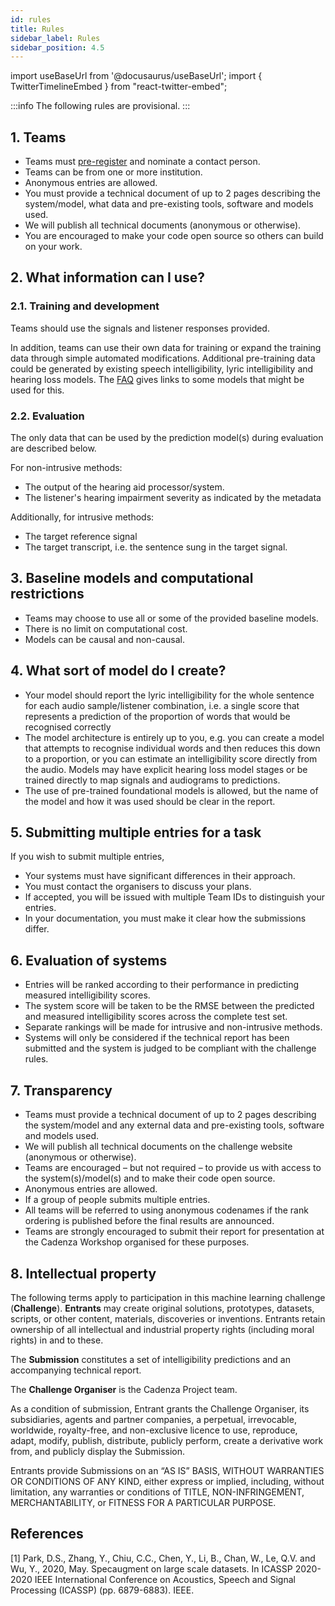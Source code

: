 ```yaml
---
id: rules
title: Rules
sidebar_label: Rules
sidebar_position: 4.5
---
```

import useBaseUrl from '@docusaurus/useBaseUrl';
import { TwitterTimelineEmbed } from "react-twitter-embed";

:::info
The following rules are provisional.
:::

## 1. Teams

- Teams must [pre-register](./registration) and nominate a contact person.
- Teams can be from one or more institution.
- Anonymous entries are allowed.
- You must provide a technical document of up to 2 pages describing the system/model, what data and pre-existing tools, software and models used.
- We will publish all technical documents (anonymous or otherwise).
- You are encouraged to make your code open source so others can build on your work.

## 2. What information can I use?

### 2.1. Training and development

Teams should use the signals and listener responses provided.

In addition, teams can use their own data for training or expand the training data through simple automated modifications.
Additional pre-training data could be generated by existing speech intelligibility, lyric intelligibility and hearing loss models.
The [FAQ](./FAQs) gives links to some models that might be used for this.

### 2.2. Evaluation

The only data that can be used by the prediction model(s) during evaluation are described below.

For non-intrusive methods:

* The output of the hearing aid processor/system.
* The listener's hearing impairment severity as indicated by the metadata

Additionally, for intrusive methods:

* The target reference signal
* The target transcript, i.e. the sentence sung in the target signal.

## 3. Baseline models and computational restrictions

* Teams may choose to use all or some of the provided baseline models.
* There is no limit on computational cost.
* Models can be causal and non-causal.

## 4. What sort of model do I create?

* Your model should report the lyric intelligibility for the whole sentence for each audio sample/listener combination, 
i.e. a single score that represents a prediction of the proportion of words that would be recognised correctly
* The model architecture is entirely up to you, e.g. you can create a model that attempts to recognise individual 
words and then reduces this down to a proportion, or you can estimate an intelligibility score directly from the audio. 
Models may have explicit hearing loss model stages or be trained directly to map signals and audiograms to predictions.
* The use of pre-trained foundational models is allowed, but the name of the model and how it was used should be clear in the report. 

## 5. Submitting multiple entries for a task

If you wish to submit multiple entries,

* Your systems must have significant differences in their approach.
* You must contact the organisers to discuss your plans.
* If accepted, you will be issued with multiple Team IDs to distinguish your entries.
* In your documentation, you must make it clear how the submissions differ.

## 6. Evaluation of systems

* Entries will be ranked according to their performance in predicting measured intelligibility scores.
* The system score will be taken to be the RMSE between the predicted and measured intelligibility scores across the complete test set.
* Separate rankings will be made for intrusive and non-intrusive methods.
* Systems will only be considered if the technical report has been submitted and the system is judged to be compliant with the challenge rules.

## 7. Transparency

* Teams must provide a technical document of up to 2 pages describing the system/model and any external data and pre-existing tools, software and models used.
* We will publish all technical documents on the challenge website (anonymous or otherwise).
* Teams are encouraged – but not required – to provide us with access to the system(s)/model(s) and to make their code open source.
* Anonymous entries are allowed.
* If a group of people submits multiple entries.
* All teams will be referred to using anonymous codenames if the rank ordering is published before the final results are announced.
* Teams are strongly encouraged to submit their report for presentation at the Cadenza Workshop organised for these purposes.


## 8. Intellectual property

The following terms apply to participation in this machine learning challenge (**Challenge**). 
**Entrants** may create original solutions, prototypes, datasets, scripts, or other content, materials, discoveries or inventions. 
Entrants retain ownership of all intellectual and industrial property rights (including moral rights) in and to these.

The **Submission** constitutes a set of intelligibility predictions and an accompanying technical report.

The **Challenge Organiser** is the Cadenza Project team.

As a condition of submission, Entrant grants the Challenge Organiser, its subsidiaries, agents and partner companies, 
a perpetual, irrevocable, worldwide, royalty-free, and non-exclusive licence to use, reproduce, adapt, modify, publish, 
distribute, publicly perform, create a derivative work from, and publicly display the Submission.

Entrants provide Submissions on an “AS IS” BASIS, WITHOUT WARRANTIES OR CONDITIONS OF ANY KIND, either express or implied, 
including, without limitation, any warranties or conditions of TITLE, NON-INFRINGEMENT, MERCHANTABILITY, or FITNESS FOR A PARTICULAR PURPOSE.

## References

[1] Park, D.S., Zhang, Y., Chiu, C.C., Chen, Y., Li, B., Chan, W., Le, Q.V. and Wu, Y., 2020, May. Specaugment on large scale datasets. In ICASSP 2020-2020 IEEE International Conference on Acoustics, Speech and Signal Processing (ICASSP) (pp. 6879-6883). IEEE.